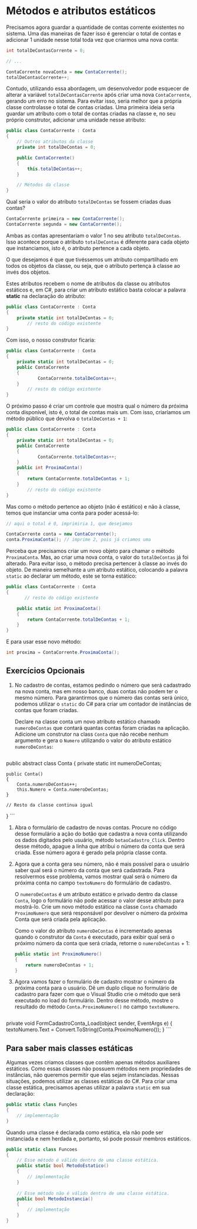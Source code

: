 # Métodos e atributos estáticos

Precisamos agora guardar a quantidade de contas corrente existentes no sistema. Uma das maneiras de fazer isso é gerenciar o total de contas e adicionar 1 unidade nesse total toda vez que criarmos uma nova conta:

``` csharp
int totalDeContasCorrente = 0;

// ...

ContaCorrente novaConta = new ContaCorrente();
totalDeContasCorrente++;
```

Contudo, utilizando essa abordagem, um desenvolvedor pode esquecer de alterar a variável `totalDeContasCorrente` após criar uma nova `ContaCorrente`, gerando um erro no sistema. Para evitar isso, seria melhor que a própria classe controlasse o total de contas criadas. Uma primeira ideia seria guardar um atributo com o total de contas criadas na classe e, no seu próprio construtor, adicionar uma unidade nesse atributo:

``` csharp
public class ContaCorrente : Conta
{
	// Outros atributos da classe
	private int totalDeContas = 0;

	public ContaCorrente()
	{
		this.totalDeContas++;
	}

	// Métodos da classe
}
```

Qual seria o valor do atributo `totalDeContas` se fossem criadas duas contas?

``` csharp
ContaCorrente primeira = new ContaCorrente();
ContaCorrente segunda = new ContaCorrente();
```

Ambas as contas apresentariam o valor 1 no seu atributo `totalDeContas`. Isso acontece porque o atributo `totalDeContas` é diferente para cada objeto que instanciamos, isto é, o atributo pertence a cada objeto.

O que desejamos é que que tivéssemos um atributo compartilhado em todos os objetos da classe, ou seja, que o atributo pertença à classe ao invés dos objetos.

Estes atributos recebem o nome de atributos da classe ou atributos estáticos e, em C#, para criar um atributo estático basta colocar a palavra **static** na declaração do atributo:

``` csharp
public class ContaCorrente : Conta
{
	private static int totalDeContas = 0;
        // resto do código existente
}
```

Com isso, o nosso construtor ficaria:

``` csharp
public class ContaCorrente : Conta
{
	private static int totalDeContas = 0;
    public ContaCorrente
    {
    	    ContaCorrente.totalDeContas++;
    }
        // resto do código existente
}
```

O próximo passo é criar um controle que mostra qual o número da próxima conta disponível, isto é, o total de contas mais um. Com isso, criaríamos um método público que devolva o `totalDeContas + 1`:

``` csharp
public class ContaCorrente : Conta
{
	private static int totalDeContas = 0;
    public ContaCorrente
    {
    	    ContaCorrente.totalDeContas++;
    }
	public int ProximaConta()
	{
		return ContaCorrente.totalDeContas + 1;
	}
        // resto do código existente
}
```

Mas como o método pertence ao objeto (não é estático) e não à classe, temos que instanciar uma conta para poder acessá-lo:

``` csharp
// aqui o total é 0, imprimiria 1, que desejamos

ContaCorrente conta = new ContaCorrente();
conta.ProximaConta(); // imprime 2, pois já criamos uma
```

Perceba que precisamos criar um novo objeto para chamar o método `ProximaConta`. Mas, ao criar uma nova conta, o valor do `totalDeContas` já foi alterado. Para evitar isso, o método precisa pertencer à classe ao invés do objeto. De maneira semelhante a um atributo estático, colocando a palavra `static` ao declarar um método, este se torna estático:

``` csharp
public class ContaCorrente : Conta
{
       // resto do código existente

	public static int ProximaConta()
	{
		return ContaCorrente.totalDeContas + 1;
	}
}
```

E para usar esse novo método:

``` csharp
int proxima = ContaCorrente.ProximaConta();
```

## Exercícios Opcionais
1. No cadastro de contas, estamos pedindo o número que será cadastrado na nova conta, mas em nosso banco, duas contas não podem ter o mesmo número. Para garantirmos que o número das contas será único, podemos utilizar o `static` do C# para criar um contador de instâncias de contas que foram criadas.

	Declare na classe conta um novo atributo estático chamado `numeroDeContas` que contará quantas contas foram criadas na aplicação. Adicione um construtor na class `Conta` que não recebe nenhum argumento e gera o `Numero` utilizando o valor do atributo estático `numeroDeContas`:

	``` csharp
 public abstract class Conta
 {
    private static int numeroDeContas;

    public Conta()
    {
        Conta.numeroDeContas++;
        this.Numero = Conta.numeroDeContas;
    }

    // Resto da classe continua igual
 }
	```
1. Abra o formulário de cadastro de novas contas. Procure no código desse formulário a ação do botão que cadastra a nova conta utilizando os dados digitados pelo usuário, método `botaoCadastro_Click`. Dentro desse método, apague a linha que atribui o número da conta que será criada. Esse número agora é gerado pela própria classe conta.
1. Agora que a conta gera seu número, não é mais possível para o usuário saber qual será o número da conta que será cadastrada. Para resolvermos esse problema, vamos mostrar qual será o número da próxima conta no campo `textoNumero` do formulário de cadastro.

	O `numeroDeContas` é um atributo estático e privado dentro da classe `Conta`, logo o formulário não pode acessar o valor desse atributo para mostrá-lo. Crie um novo método estático na classe `Conta` chamado `ProximoNumero` que será responsável por devolver o número da próxima Conta que será criada pela aplicação.

    Como o valor do atributo `numeroDeContas` é incrementado apenas quando o construtor da `Conta` é executado, para exibir qual será o próximo número da conta que será criada, retorne o `numeroDeContas` + 1:

    ```csharp
    public static int ProximoNumero()
    {
        return numeroDeContas + 1;
    }
    ```

1. Agora vamos fazer o formulário de cadastro mostrar o número da próxima conta para o usuário. Dê um duplo clique no formulário de cadastro para fazer com que o Visual Studio crie o método que será executado no load do formulário. Dentro desse método, mostre o resultado do método `Conta.ProximoNumero()` no campo `textoNumero`.

	``` csharp
 private void FormCadastroConta_Load(object sender, EventArgs e)
 {
    textoNumero.Text = Convert.ToString(Conta.ProximoNumero());
 }
	```



## Para saber mais classes estáticas

Algumas vezes criamos classes que contêm apenas métodos auxiliares estáticos. Como essas classes não possuem métodos nem propriedades de instâncias, não queremos permitir que elas sejam instanciadas. Nessas situações, podemos utilizar as classes estáticas do C#. Para criar uma classe estática, precisamos apenas utilizar a palavra `static` em sua declaração:

``` csharp
public static class Funções 
{
    // implementação
}
```

Quando uma classe é declarada como estática, ela não pode ser instanciada e nem herdada e, portanto, só pode possuir membros estáticos.

``` csharp
public static class Funcoes 
{
    // Esse método é válido dentro de uma classe estática.
    public static bool MetodoEstatico()
    {
        // implementação
    }
    
    // Esse método não é válido dentro de uma classe estática.
    public bool MetodoInstancia()
    {
        // implementação
    }
}
```
